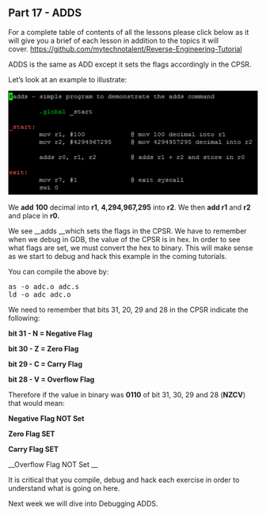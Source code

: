 ## Part 17 - ADDS

For a complete table of contents of all the lessons please click below as it will give you a brief of each lesson in addition to the topics it will cover.&nbsp;https://github.com/mytechnotalent/Reverse-Engineering-Tutorial

ADDS is the same as ADD except it sets the flags accordingly in the CPSR.

Let’s look at an example to illustrate:

<div class="slate-resizable-image-embed slate-image-embed__resize-full-width"><img src="/imgs/1520241718373.jpg"/></div>

We __add__ __100__ decimal into __r1__, __4,294,967,295__ into __r2__. We then __add r1__ and __r2__ and place in __r0.__

We see __adds __which sets the flags in the CPSR. We have to remember when we debug in GDB, the value of the CPSR is in hex. In order to see what flags are set, we must convert the hex to binary. This will make sense as we start to debug and hack this example in the coming tutorials.

You can compile the above by:

<pre spellcheck="false">as -o adc.o adc.s
ld -o adc adc.o
</pre>

We need to remember that bits 31, 20, 29 and 28 in the CPSR indicate the following:

__bit 31 - N = Negative Flag__

__bit 30 - Z = Zero Flag__

__bit 29 - C = Carry Flag__

__bit 28 - V = Overflow Flag__

Therefore if the value in binary was __0110__ of bit 31, 30, 29 and 28 (__NZCV__) that would mean:

__Negative Flag NOT Set__

__Zero Flag SET__

__Carry Flag SET__

__Overflow Flag NOT Set __

It is critical that you compile, debug and hack each exercise in order to understand what is going on here.

Next week we will dive into Debugging ADDS.